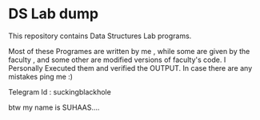 # DS Lab dump
 This repository contains Data Structures Lab programs.

Most of these Programes are written by me , while some are given by the faculty , and some other are modified versions of faculty's code.
I Personally Executed them and verified the OUTPUT.
In case there are any mistakes ping me :)

Telegram Id : suckingblackhole

btw my name is SUHAAS....
